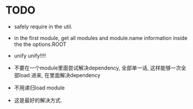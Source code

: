 # TODO

- safely require in the util.
- in the first module, get all modules and module.name information inside 
the the options.ROOT
- unify unify!!!!

- 不要在一个module里面尝试解决dependency, 全部单一话, 这样能够一次全部load 进来, 在里面解决dependency

- 不用递归load module

- 这是最好的解决方式.
